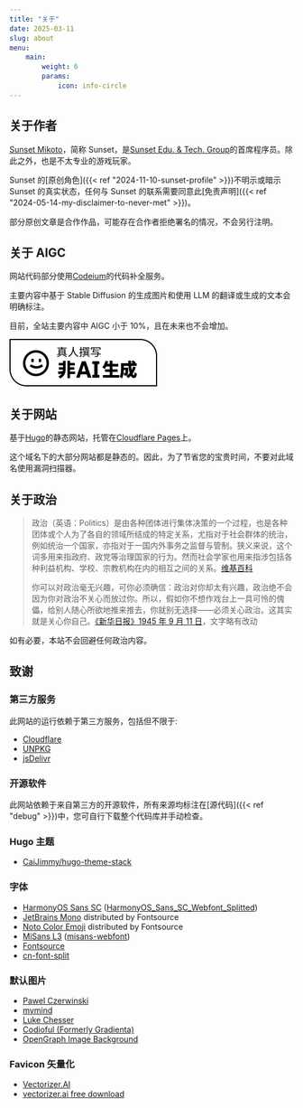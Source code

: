 ```yaml
---
title: "关于"
date: 2025-03-11
slug: about
menu:
    main:
        weight: 6
        params:
            icon: info-circle
---
```


## 关于作者

[Sunset Mikoto](https://github.com/SunsetMkt)，简称 Sunset，是[Sunset Edu. & Tech. Group](https://github.com/Sunset-Edu-Tech-Group)的首席程序员。除此之外，也是不太专业的游戏玩家。

Sunset 的[原创角色]({{< ref "2024-11-10-sunset-profile" >}})不明示或暗示 Sunset 的真实状态，任何与 Sunset 的联系需要同意此[免责声明]({{< ref "2024-05-14-my-disclaimer-to-never-met" >}})。

部分原创文章是合作作品，可能存在合作者拒绝署名的情况，不会另行注明。

## 关于 AIGC

网站代码部分使用[Codeium](https://codeium.com/)的代码补全服务。

主要内容中基于 Stable Diffusion 的生成图片和使用 LLM 的翻译或生成的文本会明确标注。

目前，全站主要内容中 AIGC 小于 10%，且在未来也不会增加。

[![真人撰写，非 AI 生成](Written-By-Human-Not-By-AI-Badge-white.svg)](https://notbyai.fyi)

## 关于网站

基于[Hugo](https://gohugo.io/)的静态网站，托管在[Cloudflare Pages](https://pages.cloudflare.com/)上。

这个域名下的大部分网站都是静态的。因此，为了节省您的宝贵时间，不要对此域名使用漏洞扫描器。

## 关于政治

> 政治（英语：Politics）是由各种团体进行集体决策的一个过程，也是各种团体或个人为了各自的领域所结成的特定关系，尤指对于社会群体的统治，例如统治一个国家，亦指对于一国内外事务之监督与管制。狭义来说，这个词多用来指政府、政党等治理国家的行为。然而社会学家也用来指涉包括各种利益机构、学校、宗教机构在内的相互之间的关系。[维基百科](https://zh.wikipedia.org/wiki/%E6%94%BF%E6%B2%BB)
>
> 你可以对政治毫无兴趣，可你必须确信：政治对你却太有兴趣，政治绝不会因为你对政治不关心而放过你。所以，假如你不想作戏台上一具可怜的傀儡，给别人随心所欲地推来推去，你就别无选择——必须关心政治。这其实就是关心你自己。[《新华日报》1945 年 9 月 11 日](https://web.archive.org/web/20250311084558/https://www.krzzjn.com/show-2794-5653.html)，文字略有改动

如有必要，本站不会回避任何政治内容。

## 致谢

### 第三方服务

此网站的运行依赖于第三方服务，包括但不限于:

- [Cloudflare](https://www.cloudflare.com/zh-cn/)
- [UNPKG](https://unpkg.com/)
- [jsDelivr](https://www.jsdelivr.com/)

### 开源软件

此网站依赖于来自第三方的开源软件，所有来源均标注在[源代码]({{< ref "debug" >}})中，您可自行下载整个代码库并手动检查。

### Hugo 主题

- [CaiJimmy/hugo-theme-stack](https://github.com/CaiJimmy/hugo-theme-stack)

### 字体

- [HarmonyOS Sans SC](https://developer.huawei.com/consumer/cn/doc/design-guides/font-0000001828772001) ([HarmonyOS_Sans_SC_Webfont_Splitted](https://github.com/SunsetMkt/HarmonyOS_Sans_SC_Webfont_Splitted))
- [JetBrains Mono](https://www.jetbrains.com/lp/mono/) distributed by Fontsource
- [Noto Color Emoji](https://github.com/googlefonts/noto-emoji) distributed by Fontsource
- [MiSans L3](https://hyperos.mi.com/font/zh/rare-word/) ([misans-webfont](https://github.com/mobeicanyue/misans-webfont))
- [Fontsource](https://github.com/fontsource/fontsource)
- [cn-font-split](https://github.com/KonghaYao/cn-font-split)

### 默认图片

- [Pawel Czerwinski](https://unsplash.com/@pawel_czerwinski)
- [mymind](https://unsplash.com/@mymind)
- [Luke Chesser](https://unsplash.com/@lukechesser)
- [Codioful (Formerly Gradienta)](https://unsplash.com/@codioful)
- [OpenGraph Image Background](https://unsplash.com/photos/an-abstract-black-background-with-a-curved-curve-pC8e7FFONcI)

### Favicon 矢量化

- [Vectorizer.AI](https://vectorizer.ai/)
- [vectorizer.ai free download](https://greasyfork.org/zh-CN/scripts/497378-vectorizer-ai)
